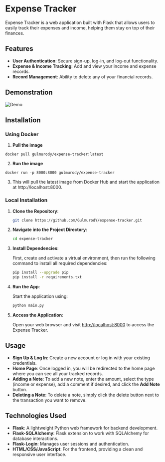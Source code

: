 # Expense Tracker

Expense Tracker is a web application built with Flask that allows users to easily track their expenses and income, helping them stay on top of their finances.

## Features

- **User Authentication**: Secure sign-up, log-in, and log-out functionality.
- **Expense & Income Tracking**: Add and view your income and expense records.
- **Record Management**: Ability to delete any of your financial records.
## Demonstration
![Demo](https://github.com/GulmurodY/flask-expense-tracker/blob/main/expense-tracker-demo.gif)
## Installation

### Using Docker

1. **Pull the image**
```
docker pull gulmurody/expense-tracker:latest
```
2. **Run the image**
```
docker run -p 8000:8000 gulmurody/expense-tracker 
```

3. This will pull the latest image from Docker Hub and start the application at http://localhost:8000.
### Local Installation

1. **Clone the Repository**:

    ```bash
    git clone https://github.com/GulmurodY/expense-tracker.git
    ```

2. **Navigate into the Project Directory**:

    ```bash
    cd expense-tracker
    ```

3. **Install Dependencies**:

    First, create and activate a virtual environment, then run the following command to install all required dependencies:

    ```bash
    pip install --upgrade pip
    pip install -r requirements.txt
    ```

4. **Run the App**:

    Start the application using:

    ```bash
    python main.py
    ```

5. **Access the Application**:

    Open your web browser and visit [http://localhost:8000](http://localhost:8000) to access the Expense Tracker.

## Usage

- **Sign Up & Log In**: Create a new account or log in with your existing credentials.
- **Home Page**: Once logged in, you will be redirected to the home page where you can see all your tracked records.
- **Adding a Note**: To add a new note, enter the amount, select the type (income or expense), add a comment if desired, and click the **Add Note** button.
- **Deleting a Note**: To delete a note, simply click the delete button next to the transaction you want to remove.

## Technologies Used

- **Flask**: A lightweight Python web framework for backend development.
- **Flask-SQLAlchemy**: Flask extension to work with SQLAlchemy for database interactions.
- **Flask-Login**: Manages user sessions and authentication.
- **HTML/CSS/JavaScript**: For the frontend, providing a clean and responsive user interface.
